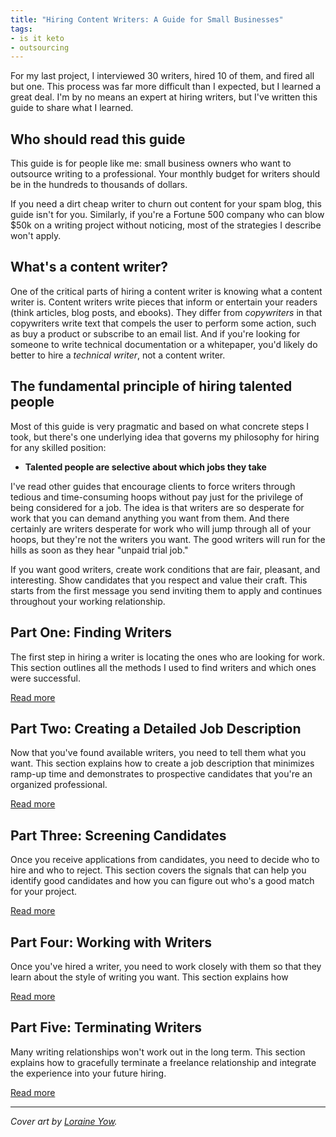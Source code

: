 ```yaml
---
title: "Hiring Content Writers: A Guide for Small Businesses"
tags:
- is it keto
- outsourcing
---
```


For my last project, I interviewed 30 writers, hired 10 of them, and fired all but one. This process was far more difficult than I expected, but I learned a great deal. I'm by no means an expert at hiring writers, but I've written this guide to share what I learned.

## Who should read this guide

This guide is for people like me: small business owners who want to outsource writing to a professional. Your monthly budget for writers should be in the hundreds to thousands of dollars.

If you need a dirt cheap writer to churn out content for your spam blog, this guide isn't for you. Similarly, if you're a Fortune 500 company who can blow $50k on a writing project without noticing, most of the strategies I describe won't apply.

## What's a content writer?

One of the critical parts of hiring a content writer is knowing what a content writer is. Content writers write pieces that inform or entertain your readers (think articles, blog posts, and ebooks). They differ from *copywriters* in that copywriters write text that compels the user to perform some action, such as buy a product or subscribe to an email list. And if you're looking for someone to write technical documentation or a whitepaper, you'd likely do better to hire a *technical writer*, not a content writer.

## The fundamental principle of hiring talented people

Most of this guide is very pragmatic and based on what concrete steps I took, but there's one underlying idea that governs my philosophy for hiring for any skilled position:

* **Talented people are selective about which jobs they take**

I've read other guides that encourage clients to force writers through tedious and time-consuming hoops without pay just for the privilege of being considered for a job. The idea is that writers are so desperate for work that you can demand anything you want from them. And there certainly are writers desperate for work who will jump through all of your hoops, but they're not the writers you want. The good writers will run for the hills as soon as they hear "unpaid trial job."

If you want good writers, create work conditions that are fair, pleasant, and interesting. Show candidates that you respect and value their craft. This starts from the first message you send inviting them to apply and continues throughout your working relationship.

## Part One: Finding Writers

The first step in hiring a writer is locating the ones who are looking for work. This section outlines all the methods I used to find writers and which ones were successful.

[Read more](/hiring-content-writers/1-finding-writers/)

## Part Two: Creating a Detailed Job Description

Now that you've found available writers, you need to tell them what you want. This section explains how to create a job description that minimizes ramp-up time and demonstrates to prospective candidates that you're an organized professional.

[Read more](/hiring-content-writers/2-creating-a-job-description/)

## Part Three: Screening Candidates

Once you receive applications from candidates, you need to decide who to hire and who to reject. This section covers the signals that can help you identify good candidates and how you can figure out who's a good match for your project.

[Read more](/hiring-content-writers/3-screening-writers/)

## Part Four: Working with Writers

Once you've hired a writer, you need to work closely with them so that they learn about the style of writing you want. This section explains how 

[Read more](/hiring-content-writers/4-working-with-writers/)

## Part Five: Terminating Writers

Many writing relationships won't work out in the long term. This section explains how to gracefully terminate a freelance relationship and integrate the experience into your future hiring.

[Read more](/hiring-content-writers/5-terminating-writers/)


---

*Cover art by [Loraine Yow](https://www.linkedin.com/in/lolo-ology/).*